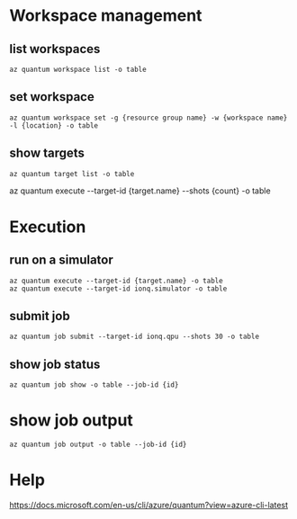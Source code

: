 # Workspace management

## list workspaces

```
az quantum workspace list -o table
```

## set workspace

```
az quantum workspace set -g {resource group name} -w {workspace name} -l {location} -o table       
```

## show targets

```
az quantum target list -o table   
```
az quantum execute --target-id {target.name} --shots {count} -o table

# Execution

## run on a simulator

```
az quantum execute --target-id {target.name} -o table
az quantum execute --target-id ionq.simulator -o table
```

## submit job

```
az quantum job submit --target-id ionq.qpu --shots 30 -o table
```

## show job status

```
az quantum job show -o table --job-id {id}
```

# show job output

```
az quantum job output -o table --job-id {id}
```

# Help
https://docs.microsoft.com/en-us/cli/azure/quantum?view=azure-cli-latest